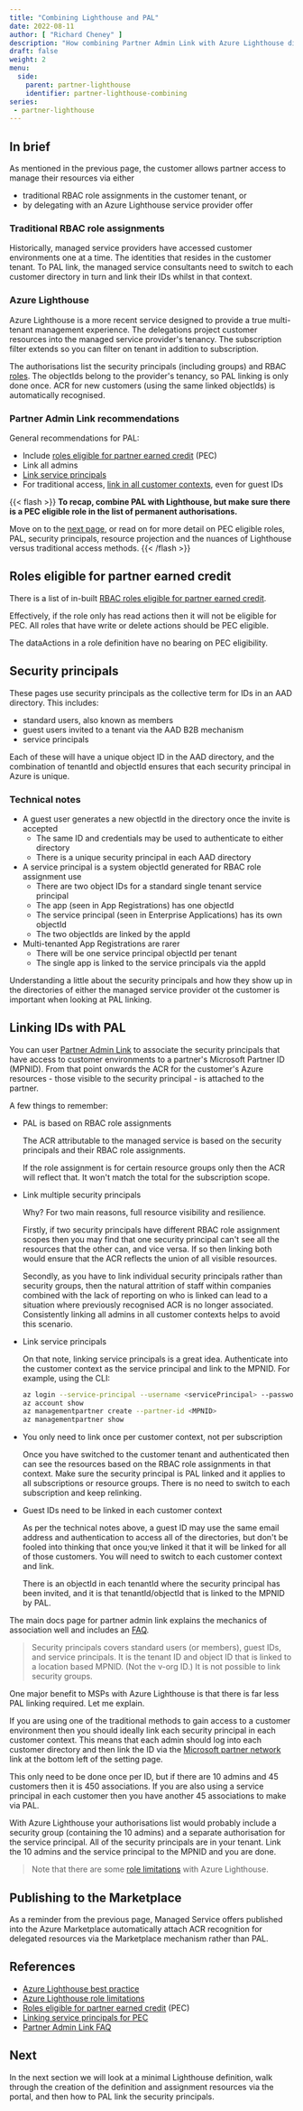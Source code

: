 ```yaml
---
title: "Combining Lighthouse and PAL"
date: 2022-08-11
author: [ "Richard Cheney" ]
description: "How combining Partner Admin Link with Azure Lighthouse differs to traditional access."
draft: false
weight: 2
menu:
  side:
    parent: partner-lighthouse
    identifier: partner-lighthouse-combining
series:
 - partner-lighthouse
---
```


## In brief

As mentioned in the previous page, the customer allows partner access to manage their resources via either

* traditional RBAC role assignments in the customer tenant, or
* by delegating with an Azure Lighthouse service provider offer

### Traditional RBAC role assignments

Historically, managed service providers have accessed customer environments one at a time. The identities that resides in the customer tenant. To PAL link, the managed service consultants need to switch to each customer directory in turn and link their IDs whilst in that context.

### Azure Lighthouse

Azure Lighthouse is a more recent service designed to provide a true multi-tenant management experience. The delegations project customer resources into the managed service provider's tenancy. The subscription filter extends so you can filter on tenant in addition to subscription.

The authorisations list the security principals (including groups) and RBAC [roles](https://docs.microsoft.com/azure/lighthouse/concepts/tenants-users-roles#role-support-for-azure-lighthouse). The objectIds belong to the provider's tenancy, so PAL linking is only done once. ACR for new customers (using the same linked objectIds) is automatically recognised.

### Partner Admin Link recommendations

General recommendations for PAL:

* Include [roles eligible for partner earned credit](https://docs.microsoft.com/partner-center/azure-roles-perms-pec) (PEC)
* Link all admins
* [Link service principals](https://docs.microsoft.com/azure/lighthouse/how-to/partner-earned-credit)
* For traditional access, [link in all customer contexts](https://docs.microsoft.com/azure/cost-management-billing/manage/link-partner-id#frequently-asked-questions), even for guest IDs

{{< flash >}}
**To recap, combine PAL with Lighthouse, but make sure there is a PEC eligible role in the list of permanent authorisations.**

Move on to the [next page](../minimal), or read on for more detail on PEC eligible roles, PAL, security principals, resource projection and the nuances of Lighthouse versus traditional access methods.
{{< /flash >}}

## Roles eligible for partner earned credit

There is a list of in-built [RBAC roles eligible for partner earned credit](https://docs.microsoft.com/partner-center/azure-roles-perms-pec).

Effectively, if the role only has read actions then it will not be eligible for PEC. All roles that have write or delete actions should be PEC eligible.

The dataActions in a role definition have no bearing on PEC eligibility.

## Security principals

These pages use security principals as the collective term for IDs in an AAD directory. This includes:

* standard users, also known as members
* guest users invited to a tenant via the AAD B2B mechanism
* service principals

Each of these will have a unique object ID in the AAD directory, and the combination of tenantId and objectId ensures that each security principal in Azure is unique.

### Technical notes

* A guest user generates a new objectId in the directory once the invite is accepted
  * The same ID and credentials may be used to authenticate to either directory
  * There is a unique security principal in each AAD directory
* A service principal is a system objectId generated for RBAC role assignment use
  * There are two object IDs for a standard single tenant service principal
  * The app (seen in App Registrations) has one objectId
  * The service principal (seen in Enterprise Applications) has its own objectId
  * The two objectIds are linked by the appId
* Multi-tenanted App Registrations are rarer
  * There will be one service principal objectId per tenant
  * The single app is linked to the service principals via the appId

Understanding a little about the security principals and how they show up in the directories of either the managed service provider ot the customer is important when looking at PAL linking.

## Linking IDs with PAL

You can user [Partner Admin Link](https://aka.ms/partneradminlink) to associate the security principals that have access to customer environments to a partner's Microsoft Partner ID (MPNID). From that point onwards the ACR for the customer's Azure resources - those visible to the security principal - is attached to the partner.

A few things to remember:

* PAL is based on RBAC role assignments

    The ACR attributable to the managed service is based on the security principals and their RBAC role assignments.

    If the role assignment is for certain resource groups only then the ACR will reflect that. It won't match the total for the subscription scope.

* Link multiple security principals

    Why? For two main reasons, full resource visibility and resilience.

    Firstly, if two security principals have different RBAC role assignment scopes then you may find that one security principal can't see all the resources that the other can, and vice versa. If so then linking both would ensure that the ACR reflects the union of all visible resources.

    Secondly, as you have to link individual security principals rather than security groups, then the natural attrition of staff within companies combined with the lack of reporting on who is linked can lead to a situation where previously recognised ACR is no longer associated. Consistently linking all admins in all customer contexts helps to avoid this scenario.

* Link service principals

    On that note, linking service principals is a great idea. Authenticate into the customer context as the service principal and link to the MPNID. For example, using the CLI:

    ```bash
    az login --service-principal --username <servicePrincipal> --password <secret> --tenant <tenantId>
    az account show
    az managementpartner create --partner-id <MPNID>
    az managementpartner show
    ```

* You only need to link once per customer context, not per subscription

    Once you have switched to the customer tenant and authenticated then can see the resources based on the RBAC role assignments in that context. Make sure the security principal is PAL linked and it applies to all subscriptions or resource groups. There is no need to switch to each subscription and keep relinking.

* Guest IDs need to be linked in each customer context

    As per the technical notes above, a guest ID may use the same email address and authentication to access all of the directories, but don't be fooled into thinking that once you;ve linked it that it will be linked for all of those customers. You will need to switch to each customer context and link.

    There is an objectId in each tenantId where the security principal has been invited, and it is that tenantId/objectId that is linked to the MPNID by PAL.

The main docs page for partner admin link explains the mechanics of association well and includes an [FAQ](https://docs.microsoft.com/azure/cost-management-billing/manage/link-partner-id#frequently-asked-questions).

> Security principals covers standard users (or members), guest IDs, and service principals. It is the tenant ID and object ID that is linked to a location based MPNID. (Not the v-org ID.) It is not possible to link security groups.

One major benefit to MSPs with Azure Lighthouse is that there is far less PAL linking required. Let me explain.

If you are using one of the traditional methods to gain access to a customer environment then you should ideally link each security principal in each customer context. This means that each admin should log into each customer directory and then link the ID via the [Microsoft partner network](https://portal.azure.com/#view/Microsoft_Azure_Billing/ManagementPartnerBlade) link at the bottom left of the setting page.

This only need to be done once per ID, but if there are 10 admins and 45 customers then it is 450 associations. If you are also using a service principal in each customer then you have another 45 associations to make via PAL.

With Azure Lighthouse your authorisations list would probably include a security group (containing the 10 admins) and a separate authorisation for the service principal. All of the security principals are in your tenant. Link the 10 admins and the service principal to the MPNID and you are done.

> Note that there are some [role limitations](https://docs.microsoft.com/azure/lighthouse/concepts/tenants-users-roles#role-support-for-azure-lighthouse) with Azure Lighthouse.

## Publishing to the Marketplace

As a reminder from the previous page, Managed Service offers published into the Azure Marketplace automatically attach ACR recognition for delegated resources via the Marketplace mechanism rather than PAL.

## References

* [Azure Lighthouse best practice](https://docs.microsoft.com/azure/lighthouse/concepts/tenants-users-roles#best-practices-for-defining-users-and-roles)
* [Azure Lighthouse role limitations](https://docs.microsoft.com/azure/lighthouse/concepts/tenants-users-roles#role-support-for-azure-lighthouse)
* [Roles eligible for partner earned credit](https://docs.microsoft.com/partner-center/azure-roles-perms-pec) (PEC)
* [Linking service principals for PEC](https://docs.microsoft.com/azure/lighthouse/how-to/partner-earned-credit)
* [Partner Admin Link FAQ](https://docs.microsoft.com/azure/cost-management-billing/manage/link-partner-id#frequently-asked-questions)

## Next

In the next section we will look at a minimal Lighthouse definition, walk through the creation of the definition and assignment resources via the portal, and then how to PAL link the security principals.
